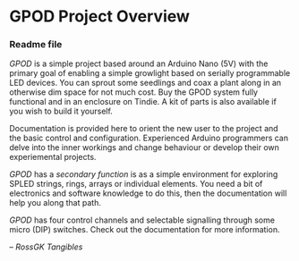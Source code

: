 # GPOD Project Overview
### Readme file

*GPOD* is a simple  project based around an Arduino Nano (5V) with the primary goal
of enabling a simple growlight based on serially programmable LED devices. You can 
sprout some seedlings and coax a plant along in an otherwise dim space for not much 
cost. Buy the GPOD system fully functional and in an enclosure on Tindie.  A kit of 
parts is also available if you wish to build it yourself.

Documentation is provided here to orient the new user to the project and the basic 
control and configuration.  Experienced Arduino programmers can delve into the inner
workings and change behaviour or develop their own experiemental projects.

_GPOD_ has a _secondary function_ is as a simple environment for exploring SPLED
strings, rings, arrays or individual elements. You need a bit of electronics and
software knowledge to do this, then the documentation will help you along that path.

_GPOD_ has four control channels and selectable signalling through some micro (DIP) 
switches.  Check out the documentation for more information.

– *RossGK Tangibles*


